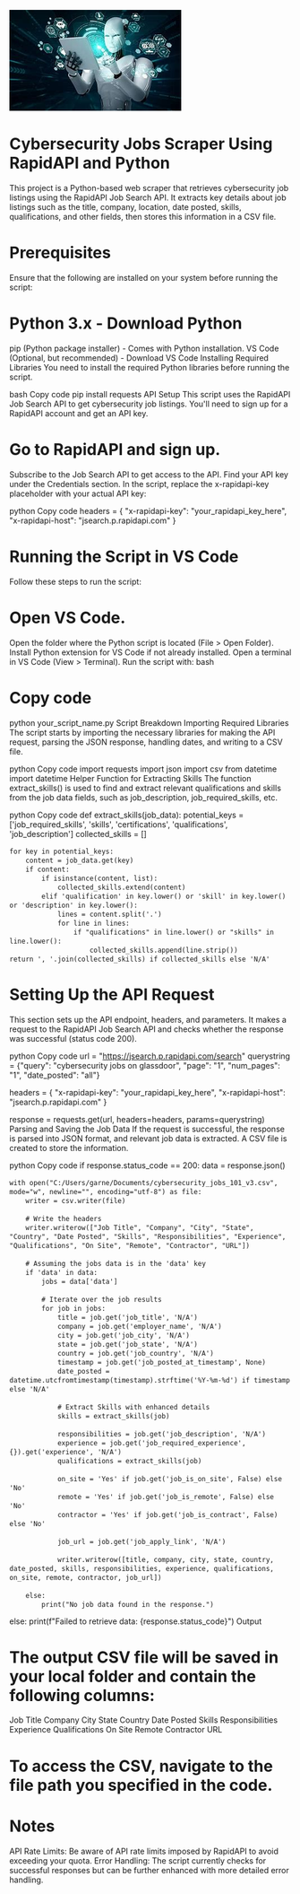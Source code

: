 ![AI_Image2](AI_Image2.jpeg)

# Cybersecurity Jobs Scraper Using RapidAPI and Python
This project is a Python-based web scraper that retrieves cybersecurity job listings using the RapidAPI Job Search API. It extracts key details about job listings such as the title, company, location, date posted, skills, qualifications, and other fields, then stores this information in a CSV file.

# Prerequisites
Ensure that the following are installed on your system before running the script:

# Python 3.x - Download Python
pip (Python package installer) - Comes with Python installation.
VS Code (Optional, but recommended) - Download VS Code
Installing Required Libraries
You need to install the required Python libraries before running the script.

bash
Copy code
pip install requests
API Setup
This script uses the RapidAPI Job Search API to get cybersecurity job listings. You'll need to sign up for a RapidAPI account and get an API key.

# Go to RapidAPI and sign up.
Subscribe to the Job Search API to get access to the API.
Find your API key under the Credentials section.
In the script, replace the x-rapidapi-key placeholder with your actual API key:

python
Copy code
headers = {
    "x-rapidapi-key": "your_rapidapi_key_here",
    "x-rapidapi-host": "jsearch.p.rapidapi.com"
}
# Running the Script in VS Code
Follow these steps to run the script:

# Open VS Code.
Open the folder where the Python script is located (File > Open Folder).
Install Python extension for VS Code if not already installed.
Open a terminal in VS Code (View > Terminal).
Run the script with:
bash
# Copy code
python your_script_name.py
Script Breakdown
Importing Required Libraries
The script starts by importing the necessary libraries for making the API request, parsing the JSON response, handling dates, and writing to a CSV file.

python
Copy code
import requests
import json
import csv
from datetime import datetime
Helper Function for Extracting Skills
The function extract_skills() is used to find and extract relevant qualifications and skills from the job data fields, such as job_description, job_required_skills, etc.

python
Copy code
def extract_skills(job_data):
    potential_keys = ['job_required_skills', 'skills', 'certifications', 'qualifications', 'job_description']
    collected_skills = []
    
    for key in potential_keys:
        content = job_data.get(key)
        if content:
            if isinstance(content, list):
                collected_skills.extend(content)
            elif 'qualification' in key.lower() or 'skill' in key.lower() or 'description' in key.lower():
                lines = content.split('.')
                for line in lines:
                    if "qualifications" in line.lower() or "skills" in line.lower():
                        collected_skills.append(line.strip())
    return ', '.join(collected_skills) if collected_skills else 'N/A'
# Setting Up the API Request
This section sets up the API endpoint, headers, and parameters. It makes a request to the RapidAPI Job Search API and checks whether the response was successful (status code 200).

python
Copy code
url = "https://jsearch.p.rapidapi.com/search"
querystring = {"query": "cybersecurity jobs on glassdoor", "page": "1", "num_pages": "1", "date_posted": "all"}

headers = {
    "x-rapidapi-key": "your_rapidapi_key_here",
    "x-rapidapi-host": "jsearch.p.rapidapi.com"
}

response = requests.get(url, headers=headers, params=querystring)
Parsing and Saving the Job Data
If the request is successful, the response is parsed into JSON format, and relevant job data is extracted. A CSV file is created to store the information.

python
Copy code
if response.status_code == 200:
    data = response.json()

    with open("C:/Users/garne/Documents/cybersecurity_jobs_101_v3.csv", mode="w", newline="", encoding="utf-8") as file:
        writer = csv.writer(file)

        # Write the headers
        writer.writerow(["Job Title", "Company", "City", "State", "Country", "Date Posted", "Skills", "Responsibilities", "Experience", "Qualifications", "On Site", "Remote", "Contractor", "URL"])

        # Assuming the jobs data is in the 'data' key
        if 'data' in data:
            jobs = data['data']

            # Iterate over the job results
            for job in jobs:
                title = job.get('job_title', 'N/A')
                company = job.get('employer_name', 'N/A')
                city = job.get('job_city', 'N/A')
                state = job.get('job_state', 'N/A')
                country = job.get('job_country', 'N/A')
                timestamp = job.get('job_posted_at_timestamp', None)
                date_posted = datetime.utcfromtimestamp(timestamp).strftime('%Y-%m-%d') if timestamp else 'N/A'

                # Extract Skills with enhanced details
                skills = extract_skills(job)

                responsibilities = job.get('job_description', 'N/A')
                experience = job.get('job_required_experience', {}).get('experience', 'N/A')
                qualifications = extract_skills(job)

                on_site = 'Yes' if job.get('job_is_on_site', False) else 'No'
                remote = 'Yes' if job.get('job_is_remote', False) else 'No'
                contractor = 'Yes' if job.get('job_is_contract', False) else 'No'

                job_url = job.get('job_apply_link', 'N/A')

                writer.writerow([title, company, city, state, country, date_posted, skills, responsibilities, experience, qualifications, on_site, remote, contractor, job_url])

        else:
            print("No job data found in the response.")
else:
    print(f"Failed to retrieve data: {response.status_code}")
Output
# The output CSV file will be saved in your local folder and contain the following columns:
Job Title
Company
City
State
Country
Date Posted
Skills
Responsibilities
Experience
Qualifications
On Site
Remote
Contractor
URL
# To access the CSV, navigate to the file path you specified in the code.

# Notes
API Rate Limits: Be aware of API rate limits imposed by RapidAPI to avoid exceeding your quota.
Error Handling: The script currently checks for successful responses but can be further enhanced with more detailed error handling.
